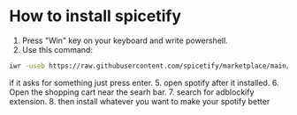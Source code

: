 # How to install spicetify
1. Press "Win" key on your keyboard and write powershell.
2. Use this command:
```bash
iwr -useb https://raw.githubusercontent.com/spicetify/marketplace/main/resources/install.ps1 | iex
```
   if it asks for something just press enter.
5. open spotify after it installed.
6. Open the shopping cart near the searh bar.
7. search for adblockify extension.
8. then install whatever you want to make your spotify better
